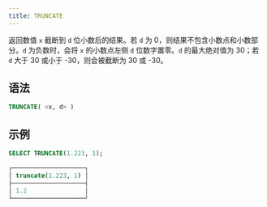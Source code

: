 ```yaml
---
title: TRUNCATE
---
```


返回数值 `x` 截断到 `d` 位小数后的结果。若 `d` 为 0，则结果不包含小数点和小数部分。`d` 为负数时，会将 `x` 的小数点左侧 `d` 位数字置零。`d` 的最大绝对值为 30；若 `d` 大于 30 或小于 -30，则会被截断为 30 或 -30。

## 语法

```sql
TRUNCATE( <x, d> )
```

## 示例

```sql
SELECT TRUNCATE(1.223, 1);

┌────────────────────┐
│ truncate(1.223, 1) │
├────────────────────┤
│ 1.2                │
└────────────────────┘
```